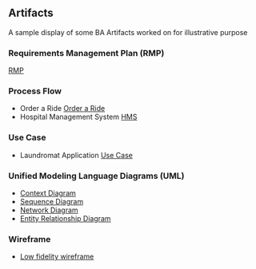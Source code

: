 ## Artifacts
A sample display of some BA Artifacts worked on for illustrative purpose

### Requirements Management Plan (RMP)

[RMP](https://github.com/tomiolaniyan/Artifacts/blob/main/Requirements%20Management%20Plan.md)

### Process Flow
- Order a Ride [Order a Ride](https://github.com/tomiolaniyan/Artifacts/blob/main/RideIT%20Order%20flowchart%20(1).jpg)
- Hospital Management System [HMS](https://github.com/tomiolaniyan/Artifacts/blob/main/HMS-Page-1.drawio%20(1).png)
### Use Case
- Laundromat Application [Use Case](https://github.com/tomiolaniyan/Artifacts/blob/main/Easywash%20Use%20case.drawio%20(1).png)
### Unified Modeling Language Diagrams (UML)
- [Context Diagram](https://github.com/tomiolaniyan/Artifacts/blob/main/Brooks%20context%20Diagram-Page-1.drawio%20(1).png)
- [Sequence Diagram](https://github.com/tomiolaniyan/Artifacts/blob/main/Brooks%20Sequence%20diagram-Page-2.drawio%20(1).png)
- [Network Diagram](https://github.com/tomiolaniyan/Artifacts/blob/main/Brooks%20Network%20diagram.drawio%20(1).png)
- [Entity Relationship Diagram](https://github.com/tomiolaniyan/Artifacts/blob/main/Brooks%20Entity%20relationship%20diagram.drawio.png)
### Wireframe
- [Low fidelity wireframe](https://github.com/tomiolaniyan/Artifacts/blob/main/Brooks%20Wireframe%201.png)
